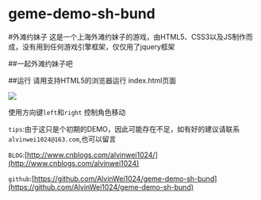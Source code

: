 # geme-demo-sh-bund
#外滩约妹子
这是一个上海外滩约妹子的游戏，由HTML5、CSS3以及JS制作而成，没有用到任何游戏引擎框架，仅仅用了jquery框架

##一起外滩约妹子吧

##运行
请用支持HTML5的浏览器运行 index.html页面

![](http://images.cnblogs.com/cnblogs_com/alvinwei1024/713388/o_sh-bund-game.png) 

使用方向键`left`和`right` 控制角色移动

`tips`:由于这只是个初期的DEMO，因此可能存在不足，如有好的建议请联系`alvinwei1024@163.com`,也可以留言

`BLOG`:[http://www.cnblogs.com/alvinwei1024/](http://www.cnblogs.com/alvinwei1024)

`github`:[https://github.com/AlvinWei1024/geme-demo-sh-bund](https://github.com/AlvinWei1024/geme-demo-sh-bund)
